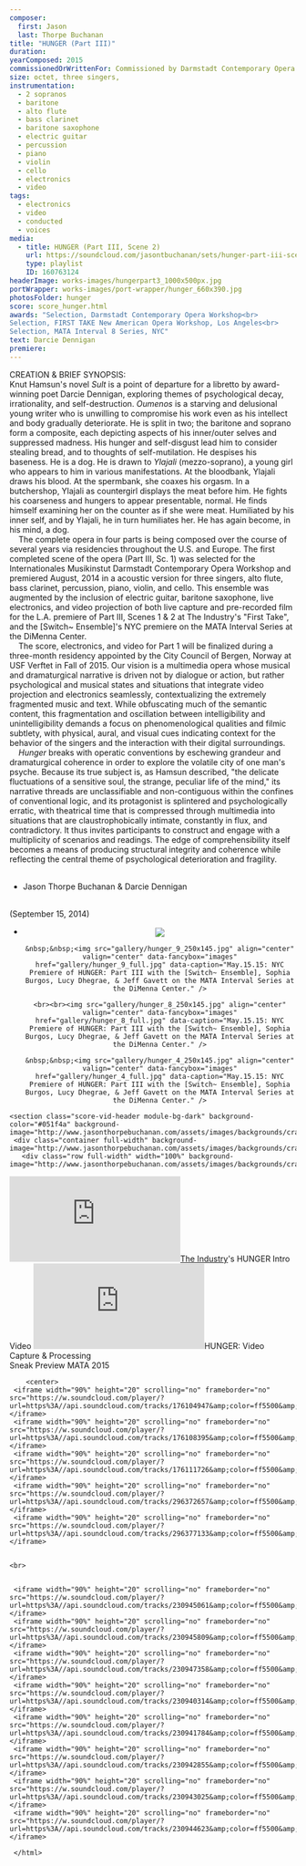 ```yaml
---
composer:
  first: Jason
  last: Thorpe Buchanan
title: "HUNGER (Part III)"
duration:
yearComposed: 2015
commissionedOrWrittenFor: Commissioned by Darmstadt Contemporary Opera Workshop & The Industry, L.A.
size: octet, three singers,
instrumentation:
  - 2 sopranos
  - baritone
  - alto flute
  - bass clarinet
  - baritone saxophone
  - electric guitar
  - percussion
  - piano
  - violin
  - cello
  - electronics
  - video
tags:
  - electronics
  - video
  - conducted
  - voices
media:
  - title: HUNGER (Part III, Scene 2)
    url: https://soundcloud.com/jasontbuchanan/sets/hunger-part-iii-scene-2
    type: playlist
    ID: 160763124
headerImage: works-images/hungerpart3_1000x500px.jpg
portWrapper: works-images/port-wrapper/hunger_660x390.jpg
photosFolder: hunger
score: score_hunger.html
awards: "Selection, Darmstadt Contemporary Opera Workshop<br>
Selection, FIRST TAKE New American Opera Workshop, Los Angeles<br>
Selection, MATA Interval 8 Series, NYC"
text: Darcie Dennigan
premiere:
---
```


CREATION & BRIEF SYNOPSIS:<br>
Knut Hamsun's novel <em>Sult</em> is a point of departure for a libretto by award-winning poet Darcie Dennigan, exploring themes of psychological decay, irrationality, and self-destruction. <em>Oumenos</em> is a starving and delusional young writer who is unwilling to compromise his work even as his intellect and body gradually deteriorate.  He is split in two; the baritone and soprano form a composite, each depicting aspects of his inner/outer selves and suppressed madness. His hunger and self-disgust lead him to consider stealing bread, and to thoughts of self-mutilation. He despises his baseness. He is a dog. He is drawn to <em>Ylajali</em> (mezzo-soprano), a young girl who appears to him in various manifestations. At the bloodbank, Ylajali draws his blood. At the spermbank, she coaxes his orgasm. In a butchershop, Ylajali as countergirl displays the meat before him. He fights his coarseness and hungers to appear presentable, normal. He finds himself examining her on the counter as if she were meat. Humiliated by his inner self, and by Ylajali, he in turn humiliates her. He has again become, in his mind, a dog.
<br>
&nbsp;&nbsp;&nbsp;&nbsp;The complete opera in four parts is being composed over the course of several years via residencies throughout the U.S. and Europe. The first completed scene of the opera (Part III, Sc. 1) was selected for the Internationales Musikinstut Darmstadt Contemporary Opera Workshop and premiered August, 2014 in a acoustic version for three singers, alto flute, bass clarinet, percussion, piano, violin, and cello. This ensemble was augmented by the inclusion of electric guitar, baritone saxophone, live electronics, and video projection of both live capture and pre-recorded film for the L.A. premiere of Part III, Scenes 1 & 2 at The Industry's "First Take", and the [Switch~ Ensemble]'s NYC premiere on the MATA Interval Series at the DiMenna Center.
<br>
&nbsp;&nbsp;&nbsp;&nbsp;The score, electronics, and video for Part 1 will be finalized during a three-month residency appointed by the City Council of Bergen, Norway at USF Verftet in Fall of 2015. Our vision is a multimedia opera whose musical and dramaturgical narrative is driven not by dialogue or action, but rather psychological and musical states and situations that integrate video projection and electronics seamlessly, contextualizing the extremely fragmented music and text. While obfuscating much of the semantic content, this fragmentation and oscillation between intelligibility and unintelligibility demands a focus on phenomenological qualities and filmic subtlety, with physical, aural, and visual cues indicating context for the behavior of the singers and the interaction with their digital surroundings.
<br>
&nbsp;&nbsp;&nbsp;&nbsp;<em>Hunger</em> breaks with operatic conventions by eschewing grandeur and dramaturgical coherence in order to explore the volatile city of one man's psyche.  Because its true subject is, as Hamsun described, "the delicate fluctuations of a sensitive soul, the strange, peculiar life of the mind," its narrative threads are unclassifiable and non-contiguous within the confines of conventional logic, and its protagonist is splintered and psychologically erratic, with theatrical time that is compressed through multimedia into situations that are claustrophobically intimate, constantly in flux, and contradictory. It thus invites participants to construct and engage with a multiplicity of scenarios and readings. The edge of comprehensibility itself becomes a means of producing structural integrity and coherence while reflecting the central theme of psychological deterioration and fragility.
<br><br>
- Jason Thorpe Buchanan & Darcie Dennigan
<br>
(September 15, 2014)

<html>
<center>
<ul><li>

<img src="gallery/hunger_1_250x145.jpg" align="center" valign="center" data-fancybox="images" href="gallery/hunger_1_full.jpg" data-caption="May.15.15: NYC Premiere of HUNGER: Part III with the [Switch~ Ensemble], Sophia Burgos, Lucy Dhegrae, & Jeff Gavett on the MATA Interval Series at the DiMenna Center." />

    &nbsp;&nbsp;<img src="gallery/hunger_9_250x145.jpg" align="center" valign="center" data-fancybox="images" href="gallery/hunger_9_full.jpg" data-caption="May.15.15: NYC Premiere of HUNGER: Part III with the [Switch~ Ensemble], Sophia Burgos, Lucy Dhegrae, & Jeff Gavett on the MATA Interval Series at the DiMenna Center." />

    <br><br><img src="gallery/hunger_8_250x145.jpg" align="center" valign="center" data-fancybox="images" href="gallery/hunger_8_full.jpg" data-caption="May.15.15: NYC Premiere of HUNGER: Part III with the [Switch~ Ensemble], Sophia Burgos, Lucy Dhegrae, & Jeff Gavett on the MATA Interval Series at the DiMenna Center." />

    &nbsp;&nbsp;<img src="gallery/hunger_4_250x145.jpg" align="center" valign="center" data-fancybox="images" href="gallery/hunger_4_full.jpg" data-caption="May.15.15: NYC Premiere of HUNGER: Part III with the [Switch~ Ensemble], Sophia Burgos, Lucy Dhegrae, & Jeff Gavett on the MATA Interval Series at the DiMenna Center." />
</li></ul>
    </center>



    <section class="score-vid-header module-bg-dark" background-color="#051f4a" background-image="http://www.jasonthorpebuchanan.com/assets/images/backgrounds/crazystavesdarkblue1400.jpg">
     <div class="container full-width" background-image="http://www.jasonthorpebuchanan.com/assets/images/backgrounds/crazystavesdarkblue1400.jpg">
       <div class="row full-width" width="100%" background-image="http://www.jasonthorpebuchanan.com/assets/images/backgrounds/crazystavesdarkblue1400.jpg">

<div class="row">
<iframe class="embed-responsive-item" src="https://player.vimeo.com/video/126475804" frameborder="0" allowfullscreen></iframe><a href="http://theindustryla.org/projects/project_firsttake15.php" target="blank">The Industry</a>'s HUNGER Intro Video

<iframe class="embed-responsive-item" src="https://www.youtube.com/embed/F6gGU_OKMHA" frameborder="0" allowfullscreen></iframe>HUNGER: Video Capture & Processing<br>
Sneak Preview MATA 2015</div>
</div>
  </div>
    </section>








        <center>
     <iframe width="90%" height="20" scrolling="no" frameborder="no" src="https://w.soundcloud.com/player/?url=https%3A//api.soundcloud.com/tracks/176104947&amp;color=ff5500&amp;inverse=true&amp;auto_play=false&amp;show_user=true"></iframe>
     <iframe width="90%" height="20" scrolling="no" frameborder="no" src="https://w.soundcloud.com/player/?url=https%3A//api.soundcloud.com/tracks/176108395&amp;color=ff5500&amp;inverse=true&amp;auto_play=false&amp;show_user=true"></iframe>
     <iframe width="90%" height="20" scrolling="no" frameborder="no" src="https://w.soundcloud.com/player/?url=https%3A//api.soundcloud.com/tracks/176111726&amp;color=ff5500&amp;inverse=true&amp;auto_play=false&amp;show_user=true"></iframe>
     <iframe width="90%" height="20" scrolling="no" frameborder="no" src="https://w.soundcloud.com/player/?url=https%3A//api.soundcloud.com/tracks/296372657&amp;color=ff5500&amp;inverse=true&amp;auto_play=false&amp;show_user=true"></iframe>
     <iframe width="90%" height="20" scrolling="no" frameborder="no" src="https://w.soundcloud.com/player/?url=https%3A//api.soundcloud.com/tracks/296377133&amp;color=ff5500&amp;inverse=true&amp;auto_play=false&amp;show_user=true"></iframe>


    <br>


     <iframe width="90%" height="20" scrolling="no" frameborder="no" src="https://w.soundcloud.com/player/?url=https%3A//api.soundcloud.com/tracks/230945061&amp;color=ff5500&amp;inverse=true&amp;auto_play=false&amp;show_user=true"></iframe>
     <iframe width="90%" height="20" scrolling="no" frameborder="no" src="https://w.soundcloud.com/player/?url=https%3A//api.soundcloud.com/tracks/230945809&amp;color=ff5500&amp;inverse=true&amp;auto_play=false&amp;show_user=true"></iframe>
     <iframe width="90%" height="20" scrolling="no" frameborder="no" src="https://w.soundcloud.com/player/?url=https%3A//api.soundcloud.com/tracks/230947358&amp;color=ff5500&amp;inverse=true&amp;auto_play=false&amp;show_user=true"></iframe>
     <iframe width="90%" height="20" scrolling="no" frameborder="no" src="https://w.soundcloud.com/player/?url=https%3A//api.soundcloud.com/tracks/230940314&amp;color=ff5500&amp;inverse=true&amp;auto_play=false&amp;show_user=true"></iframe>
     <iframe width="90%" height="20" scrolling="no" frameborder="no" src="https://w.soundcloud.com/player/?url=https%3A//api.soundcloud.com/tracks/230941784&amp;color=ff5500&amp;inverse=true&amp;auto_play=false&amp;show_user=true"></iframe>
     <iframe width="90%" height="20" scrolling="no" frameborder="no" src="https://w.soundcloud.com/player/?url=https%3A//api.soundcloud.com/tracks/230942855&amp;color=ff5500&amp;inverse=true&amp;auto_play=false&amp;show_user=true"></iframe>
     <iframe width="90%" height="20" scrolling="no" frameborder="no" src="https://w.soundcloud.com/player/?url=https%3A//api.soundcloud.com/tracks/230943025&amp;color=ff5500&amp;inverse=true&amp;auto_play=false&amp;show_user=true"></iframe>
     <iframe width="90%" height="20" scrolling="no" frameborder="no" src="https://w.soundcloud.com/player/?url=https%3A//api.soundcloud.com/tracks/230944623&amp;color=ff5500&amp;inverse=true&amp;auto_play=false&amp;show_user=true"></iframe>

     </html>

